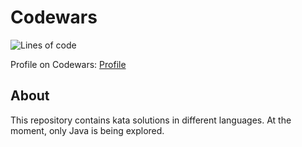 # Codewars
![Lines of code](https://img.shields.io/tokei/lines/github/iantato/Codewars)

Profile on Codewars: [Profile](https://www.codewars.com/users/iantato)
## About
This repository contains kata solutions in different languages. At the moment, only Java is being explored.
